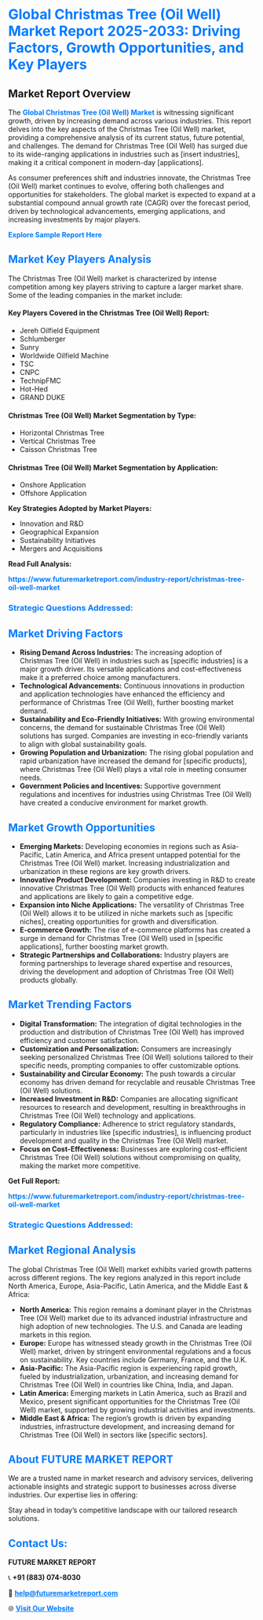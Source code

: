 <h1 style="color: #007BFF;">Global Christmas Tree (Oil Well) Market Report 2025-2033: Driving Factors, Growth Opportunities, and Key Players</h1>

<section id="overview">
<h2>Market Report Overview</h2>
<p>The <a href="https://www.futuremarketreport.com/industry-report/christmas-tree-oil-well-market" style="color: #007BFF; text-decoration: none;"><strong>Global Christmas Tree (Oil Well) Market</strong></a> is witnessing significant growth, driven by increasing demand across various industries. This report delves into the key aspects of the Christmas Tree (Oil Well) market, providing a comprehensive analysis of its current status, future potential, and challenges. The demand for Christmas Tree (Oil Well) has surged due to its wide-ranging applications in industries such as [insert industries], making it a critical component in modern-day [applications].</p>
<p>As consumer preferences shift and industries innovate, the Christmas Tree (Oil Well) market continues to evolve, offering both challenges and opportunities for stakeholders. The global market is expected to expand at a substantial compound annual growth rate (CAGR) over the forecast period, driven by technological advancements, emerging applications, and increasing investments by major players.</p>
</section>

<section id="overview">
<p><a href="https://www.futuremarketreport.com/request-sample/reportId=102737" style="color: #007BFF; text-decoration: none;"><strong>Explore Sample Report Here</strong></a></p>
</section>

<section id="key-players">
<h2 style="color: #007BFF;">Market Key Players Analysis</h2>
<p>The Christmas Tree (Oil Well) market is characterized by intense competition among key players striving to capture a larger market share. Some of the leading companies in the market include:</p>
<h4>Key Players Covered in the Christmas Tree (Oil Well) Report:</h4>
<ul><li>Jereh Oilfield Equipment</li><li>Schlumberger</li><li>Sunry</li><li>Worldwide Oilfield Machine</li><li>TSC</li><li>CNPC</li><li>TechnipFMC</li><li>Hot-Hed</li><li>GRAND DUKE</li></ul>
<h4>Christmas Tree (Oil Well) Market Segmentation by Type:</h4>
<ul><li>Horizontal Christmas Tree</li><li>Vertical Christmas Tree</li><li>Caisson Christmas Tree</li></ul>

<h4>Christmas Tree (Oil Well) Market Segmentation by Application:</h4>
<ul><li>Onshore Application</li><li>Offshore Application</li></ul>
<p><strong>Key Strategies Adopted by Market Players:</strong></p>
<ul>
<li>Innovation and R&D</li>
<li>Geographical Expansion</li>
<li>Sustainability Initiatives</li>
<li>Mergers and Acquisitions</li>
</ul>
</section>

<section>
<p><strong>Read Full Analysis: </strong></p><a href="https://www.futuremarketreport.com/industry-report/christmas-tree-oil-well-market" style="color: #007BFF; text-decoration: none;"><strong>https://www.futuremarketreport.com/industry-report/christmas-tree-oil-well-market</strong></a>
<h3 style="color: #007BFF;">Strategic Questions Addressed:</h3>
</section>

<section id="driving-factors">
<h2 style="color: #007BFF;">Market Driving Factors</h2>
<ul>
<li><strong>Rising Demand Across Industries:</strong> The increasing adoption of Christmas Tree (Oil Well) in industries such as [specific industries] is a major growth driver. Its versatile applications and cost-effectiveness make it a preferred choice among manufacturers.</li>
<li><strong>Technological Advancements:</strong> Continuous innovations in production and application technologies have enhanced the efficiency and performance of Christmas Tree (Oil Well), further boosting market demand.</li>
<li><strong>Sustainability and Eco-Friendly Initiatives:</strong> With growing environmental concerns, the demand for sustainable Christmas Tree (Oil Well) solutions has surged. Companies are investing in eco-friendly variants to align with global sustainability goals.</li>
<li><strong>Growing Population and Urbanization:</strong> The rising global population and rapid urbanization have increased the demand for [specific products], where Christmas Tree (Oil Well) plays a vital role in meeting consumer needs.</li>
<li><strong>Government Policies and Incentives:</strong> Supportive government regulations and incentives for industries using Christmas Tree (Oil Well) have created a conducive environment for market growth.</li>
</ul>
</section>

<section id="growth-opportunities">
<h2 style="color: #007BFF;">Market Growth Opportunities</h2>
<ul>
<li><strong>Emerging Markets:</strong> Developing economies in regions such as Asia-Pacific, Latin America, and Africa present untapped potential for the Christmas Tree (Oil Well) market. Increasing industrialization and urbanization in these regions are key growth drivers.</li>
<li><strong>Innovative Product Development:</strong> Companies investing in R&D to create innovative Christmas Tree (Oil Well) products with enhanced features and applications are likely to gain a competitive edge.</li>
<li><strong>Expansion into Niche Applications:</strong> The versatility of Christmas Tree (Oil Well) allows it to be utilized in niche markets such as [specific niches], creating opportunities for growth and diversification.</li>
<li><strong>E-commerce Growth:</strong> The rise of e-commerce platforms has created a surge in demand for Christmas Tree (Oil Well) used in [specific applications], further boosting market growth.</li>
<li><strong>Strategic Partnerships and Collaborations:</strong> Industry players are forming partnerships to leverage shared expertise and resources, driving the development and adoption of Christmas Tree (Oil Well) products globally.</li>
</ul>
</section>

<section id="trending-factors">
<h2 style="color: #007BFF;">Market Trending Factors</h2>
<ul>
<li><strong>Digital Transformation:</strong> The integration of digital technologies in the production and distribution of Christmas Tree (Oil Well) has improved efficiency and customer satisfaction.</li>
<li><strong>Customization and Personalization:</strong> Consumers are increasingly seeking personalized Christmas Tree (Oil Well) solutions tailored to their specific needs, prompting companies to offer customizable options.</li>
<li><strong>Sustainability and Circular Economy:</strong> The push towards a circular economy has driven demand for recyclable and reusable Christmas Tree (Oil Well) solutions.</li>
<li><strong>Increased Investment in R&D:</strong> Companies are allocating significant resources to research and development, resulting in breakthroughs in Christmas Tree (Oil Well) technology and applications.</li>
<li><strong>Regulatory Compliance:</strong> Adherence to strict regulatory standards, particularly in industries like [specific industries], is influencing product development and quality in the Christmas Tree (Oil Well) market.</li>
<li><strong>Focus on Cost-Effectiveness:</strong> Businesses are exploring cost-efficient Christmas Tree (Oil Well) solutions without compromising on quality, making the market more competitive.</li>
</ul>
</section>

<section>
<p><strong>Get Full Report: </strong></p><a href="https://www.futuremarketreport.com/industry-report/christmas-tree-oil-well-market" style="color: #007BFF; text-decoration: none;"><strong>https://www.futuremarketreport.com/industry-report/christmas-tree-oil-well-market</strong></a>
<h3 style="color: #007BFF;">Strategic Questions Addressed:</h3>
</section>


<section id="regional-analysis">
<h2 style="color: #007BFF;">Market Regional Analysis</h2>
<p>The global Christmas Tree (Oil Well) market exhibits varied growth patterns across different regions. The key regions analyzed in this report include North America, Europe, Asia-Pacific, Latin America, and the Middle East & Africa:</p>
<ul>
<li><strong>North America:</strong> This region remains a dominant player in the Christmas Tree (Oil Well) market due to its advanced industrial infrastructure and high adoption of new technologies. The U.S. and Canada are leading markets in this region.</li>
<li><strong>Europe:</strong> Europe has witnessed steady growth in the Christmas Tree (Oil Well) market, driven by stringent environmental regulations and a focus on sustainability. Key countries include Germany, France, and the U.K.</li>
<li><strong>Asia-Pacific:</strong> The Asia-Pacific region is experiencing rapid growth, fueled by industrialization, urbanization, and increasing demand for Christmas Tree (Oil Well) in countries like China, India, and Japan.</li>
<li><strong>Latin America:</strong> Emerging markets in Latin America, such as Brazil and Mexico, present significant opportunities for the Christmas Tree (Oil Well) market, supported by growing industrial activities and investments.</li>
<li><strong>Middle East & Africa:</strong> The region’s growth is driven by expanding industries, infrastructure development, and increasing demand for Christmas Tree (Oil Well) in sectors like [specific sectors].</li>
</ul>
</section>

<footer>
<h2 style="color: #007BFF;">About FUTURE MARKET REPORT</h2>
<p>We are a trusted name in market research and advisory services, delivering actionable insights and strategic support to businesses across diverse industries. Our expertise lies in offering:</p>

<p>Stay ahead in today’s competitive landscape with our tailored research solutions.</p>

<h2 style="color: #007BFF;">Contact Us:</h2>
<p><strong>FUTURE MARKET REPORT</strong></p>
<p>📞 <strong>+91 (883) 074-8030</strong></p>
<p>📧 <strong><a href="mailto:help@futuremarketreport.com" style="color: #007BFF;">help@futuremarketreport.com</a></strong></p>
<p>🌐 <strong><a href="https://www.futuremarketreport.com/" style="color: #007BFF;">Visit Our Website</a></strong></p>
</footer>
